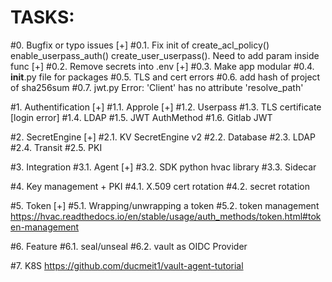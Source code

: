 # TASKS:
#0. Bugfix or typo issues
[+] #0.1. Fix init of create_acl_policy() enable_userpass_auth() create_user_userpass(). Need to add param inside func
[+] #0.2. Remove secrets into .env
[+] #0.3. Make app modular
#0.4. __init__.py file for packages
#0.5. TLS and cert errors
#0.6. add hash of project of sha256sum
#0.7. jwt.py Error: 'Client' has no attribute 'resolve_path'

#1. Authentification
[+] #1.1. Approle
[+] #1.2. Userpass 
#1.3. TLS certificate [login error]
#1.4. LDAP 
#1.5. JWT AuthMethod
#1.6. Gitlab JWT

#2. SecretEngine
[+] #2.1. KV SecretEngine v2
#2.2. Database
#2.3. LDAP
#2.4. Transit
#2.5. PKI

#3. Integration
#3.1. Agent
[+] #3.2. SDK python hvac library
#3.3. Sidecar

#4. Key management + PKI
#4.1. X.509 cert rotation
#4.2. secret rotation

#5. Token
[+] #5.1. Wrapping/unwrapping a token
#5.2. token management https://hvac.readthedocs.io/en/stable/usage/auth_methods/token.html#token-management

#6. Feature
#6.1. seal/unseal
#6.2. vault as OIDC Provider

#7. K8S https://github.com/ducmeit1/vault-agent-tutorial
